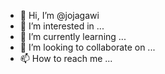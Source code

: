 - 👋 Hi, I’m @jojagawi
- 👀 I’m interested in ...
- 🌱 I’m currently learning ...
- 💞️ I’m looking to collaborate on ...
- 📫 How to reach me ...

<!---
jojagawi/jojagawi is a ✨ special ✨ repository because its `README.md` (this file) appears on your GitHub profile.
You can click the Preview link to take a look at your changes.
--->
